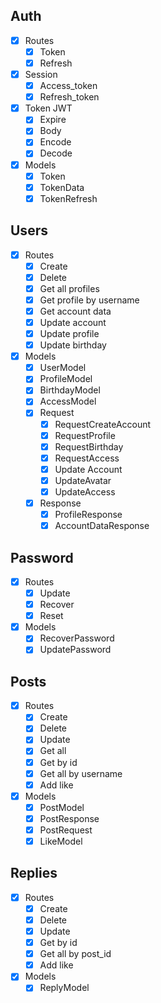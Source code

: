 ## Auth

- [x] Routes
  - [x] Token
  - [x] Refresh
- [x] Session
  - [x] Access_token
  - [x] Refresh_token
- [x] Token JWT
  - [x] Expire
  - [x] Body
  - [x] Encode
  - [x] Decode
- [x] Models
  - [x] Token
  - [x] TokenData
  - [x] TokenRefresh

## Users

- [x] Routes
  - [x] Create
  - [x] Delete
  - [x] Get all profiles
  - [x] Get profile by username
  - [x] Get account data
  - [x] Update account
  - [x] Update profile
  - [x] Update birthday
- [x] Models
  - [x] UserModel
  - [x] ProfileModel
  - [x] BirthdayModel
  - [x] AccessModel
  - [x] Request
    - [x] RequestCreateAccount
    - [x] RequestProfile
    - [x] RequestBirthday
    - [x] RequestAccess
    - [x] Update Account
    - [x] UpdateAvatar
    - [x] UpdateAccess
  - [x] Response
    - [x] ProfileResponse
    - [x] AccountDataResponse

## Password

- [x] Routes
  - [x] Update
  - [x] Recover
  - [x] Reset
- [x] Models
  - [x] RecoverPassword
  - [x] UpdatePassword

## Posts

- [x] Routes
  - [x] Create
  - [x] Delete
  - [x] Update
  - [x] Get all
  - [x] Get by id
  - [x] Get all by username
  - [x] Add like
- [x] Models
  - [x] PostModel
  - [x] PostResponse
  - [x] PostRequest
  - [x] LikeModel

## Replies

- [x] Routes
  - [x] Create
  - [x] Delete
  - [x] Update
  - [x] Get by id
  - [x] Get all by post_id
  - [x] Add like
- [x] Models
  - [x] ReplyModel
